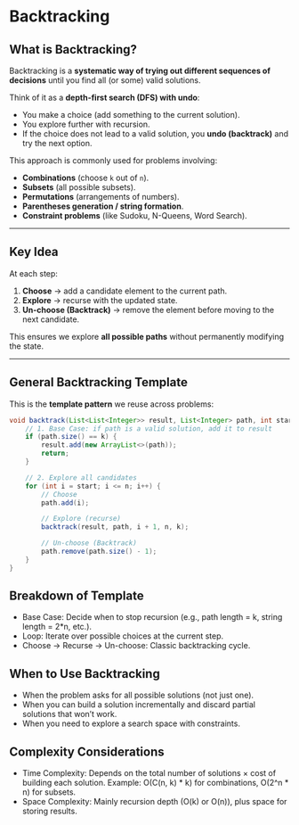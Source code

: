 # Backtracking

## What is Backtracking?
Backtracking is a **systematic way of trying out different sequences of decisions** until you find all (or some) valid solutions.

Think of it as a **depth-first search (DFS) with undo**:
- You make a choice (add something to the current solution).
- You explore further with recursion.
- If the choice does not lead to a valid solution, you **undo (backtrack)** and try the next option.

This approach is commonly used for problems involving:
- **Combinations** (choose `k` out of `n`).
- **Subsets** (all possible subsets).
- **Permutations** (arrangements of numbers).
- **Parentheses generation / string formation**.
- **Constraint problems** (like Sudoku, N-Queens, Word Search).

---

## Key Idea
At each step:
1. **Choose** → add a candidate element to the current path.
2. **Explore** → recurse with the updated state.
3. **Un-choose (Backtrack)** → remove the element before moving to the next candidate.

This ensures we explore **all possible paths** without permanently modifying the state.

---

## General Backtracking Template
This is the **template pattern** we reuse across problems:

```java
void backtrack(List<List<Integer>> result, List<Integer> path, int start, int n, int k) {
    // 1. Base Case: if path is a valid solution, add it to result
    if (path.size() == k) {
        result.add(new ArrayList<>(path));
        return;
    }

    // 2. Explore all candidates
    for (int i = start; i <= n; i++) {
        // Choose
        path.add(i);

        // Explore (recurse)
        backtrack(result, path, i + 1, n, k);

        // Un-choose (Backtrack)
        path.remove(path.size() - 1);
    }
} 
```

## Breakdown of Template
- Base Case: Decide when to stop recursion (e.g., path length = k, string length = 2*n, etc.).
- Loop: Iterate over possible choices at the current step.
- Choose → Recurse → Un-choose: Classic backtracking cycle.

## When to Use Backtracking
- When the problem asks for all possible solutions (not just one).
- When you can build a solution incrementally and discard partial solutions that won’t work.
- When you need to explore a search space with constraints.

## Complexity Considerations
- Time Complexity: Depends on the total number of solutions × cost of building each solution.
Example: O(C(n, k) * k) for combinations, O(2^n * n) for subsets.
- Space Complexity: Mainly recursion depth (O(k) or O(n)), plus space for storing results.


